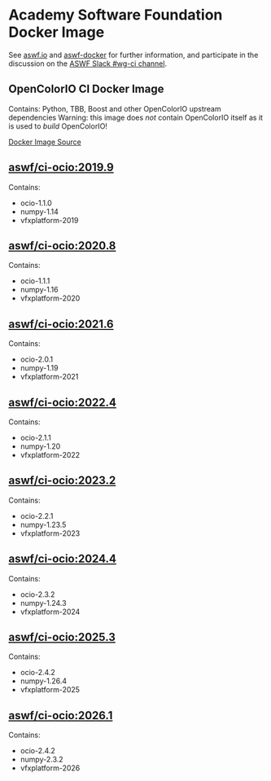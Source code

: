 <!--
Copyright (c) Contributors to the aswf-docker Project. All rights reserved.
SPDX-License-Identifier: Apache-2.0

Warning: this file is automatically generated from a template!
-->

# Academy Software Foundation Docker Image

See [aswf.io](https://aswf.io) and [aswf-docker](https://github.com/AcademySoftwareFoundation/aswf-docker)
for further information, and participate in the discussion on the
[ASWF Slack #wg-ci channel](https://academysoftwarefdn.slack.com/archives/C0169RX7MMK).

## OpenColorIO CI Docker Image

Contains: Python, TBB, Boost and other OpenColorIO upstream dependencies
Warning: this image does *not* contain OpenColorIO itself as it is used to *build* OpenColorIO!

[Docker Image Source](https://github.com/AcademySoftwareFoundation/aswf-docker/blob/main/ci-ocio/Dockerfile)

## [aswf/ci-ocio:2019.9](https://hub.docker.com/r/aswf/ci-ocio/tags?page=1&name=2019.9)

Contains:
* ocio-1.1.0
* numpy-1.14
* vfxplatform-2019

## [aswf/ci-ocio:2020.8](https://hub.docker.com/r/aswf/ci-ocio/tags?page=1&name=2020.8)

Contains:
* ocio-1.1.1
* numpy-1.16
* vfxplatform-2020

## [aswf/ci-ocio:2021.6](https://hub.docker.com/r/aswf/ci-ocio/tags?page=1&name=2021.6)

Contains:
* ocio-2.0.1
* numpy-1.19
* vfxplatform-2021

## [aswf/ci-ocio:2022.4](https://hub.docker.com/r/aswf/ci-ocio/tags?page=1&name=2022.4)

Contains:
* ocio-2.1.1
* numpy-1.20
* vfxplatform-2022

## [aswf/ci-ocio:2023.2](https://hub.docker.com/r/aswf/ci-ocio/tags?page=1&name=2023.2)

Contains:
* ocio-2.2.1
* numpy-1.23.5
* vfxplatform-2023

## [aswf/ci-ocio:2024.4](https://hub.docker.com/r/aswf/ci-ocio/tags?page=1&name=2024.4)

Contains:
* ocio-2.3.2
* numpy-1.24.3
* vfxplatform-2024

## [aswf/ci-ocio:2025.3](https://hub.docker.com/r/aswf/ci-ocio/tags?page=1&name=2025.3)

Contains:
* ocio-2.4.2
* numpy-1.26.4
* vfxplatform-2025

## [aswf/ci-ocio:2026.1](https://hub.docker.com/r/aswf/ci-ocio/tags?page=1&name=2026.1)

Contains:
* ocio-2.4.2
* numpy-2.3.2
* vfxplatform-2026

